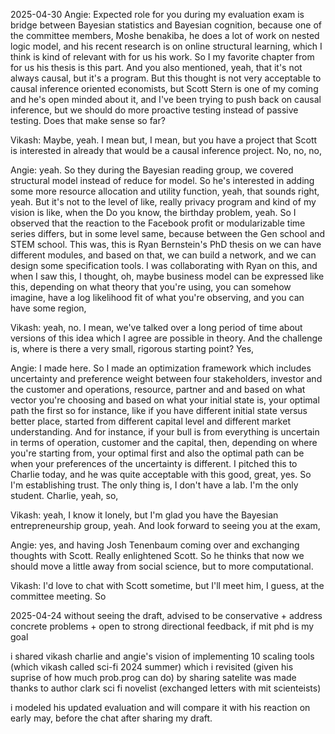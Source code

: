 2025-04-30
Angie: Expected role for you during my evaluation exam is bridge between Bayesian statistics and Bayesian cognition, because one of the committee members, Moshe benakiba, he does a lot of work on nested logic model, and his recent research is on online structural learning, which I think is kind of relevant with for us his work. So I my favorite chapter from for us his thesis is this part. And you also mentioned, yeah, that it's not always causal, but it's a program. But this thought is not very acceptable to causal inference oriented economists, but Scott Stern is one of my coming and he's open minded about it, and I've been trying to push back on causal inference, but we should do more proactive testing instead of passive testing. Does that make sense so far?

Vikash: Maybe, yeah. I mean but, I mean, but you have a project that Scott is interested in already that would be a causal inference project. No, no, no,

Angie: yeah. So they during the Bayesian reading group, we covered structural model instead of reduce for model. So he's interested in adding some more resource allocation and utility function, yeah, that sounds right, yeah. But it's not to the level of like, really privacy program and kind of my vision is like, when the Do you know, the birthday problem, yeah. So I observed that the reaction to the Facebook profit or modularizable time series differs, but in some level same, because between the Gen school and STEM school. This was, this is Ryan Bernstein's PhD thesis on we can have different modules, and based on that, we can build a network, and we can design some specification tools. I was collaborating with Ryan on this, and when I saw this, I thought, oh, maybe business model can be expressed like this, depending on what theory that you're using, you can somehow imagine, have a log likelihood fit of what you're observing, and you can have some region,

Vikash: yeah, no. I mean, we've talked over a long period of time about versions of this idea which I agree are possible in theory. And the challenge is, where is there a very small, rigorous starting point? Yes,

Angie: I made here. So I made an optimization framework which includes uncertainty and preference weight between four stakeholders, investor and the customer and operations, resource, partner and and based on what vector you're choosing and based on what your initial state is, your optimal path the first so for instance, like if you have different initial state versus better place, started from different capital level and different market understanding. And for instance, if your bull is from everything is uncertain in terms of operation, customer and the capital, then, depending on where you're starting from, your optimal first and also the optimal path can be when your preferences of the uncertainty is different. I pitched this to Charlie today, and he was quite acceptable with this good, great, yes. So I'm establishing trust. The only thing is, I don't have a lab. I'm the only student. Charlie, yeah, so,

Vikash: yeah, I know it lonely, but I'm glad you have the Bayesian entrepreneurship group, yeah. And look forward to seeing you at the exam,

Angie: yes, and having Josh Tenenbaum coming over and exchanging thoughts with Scott. Really enlightened Scott. So he thinks that now we should move a little away from social science, but to more computational.

Vikash: I'd love to chat with Scott sometime, but I'll meet him, I guess, at the committee meeting. So

2025-04-24
without seeing the draft, advised to be conservative + address concrete problems + open to strong directional feedback, if mit phd is my goal

i shared vikash charlie and angie's vision of implementing 10 scaling tools (which vikash called sci-fi 2024 summer) which i revisited (given his suprise of how much prob.prog can do) by sharing satelite was made thanks to author clark sci fi novelist (exchanged letters with mit scienteists)

i modeled his updated evaluation and will compare it with his reaction on early may, before the chat after sharing my draft.
